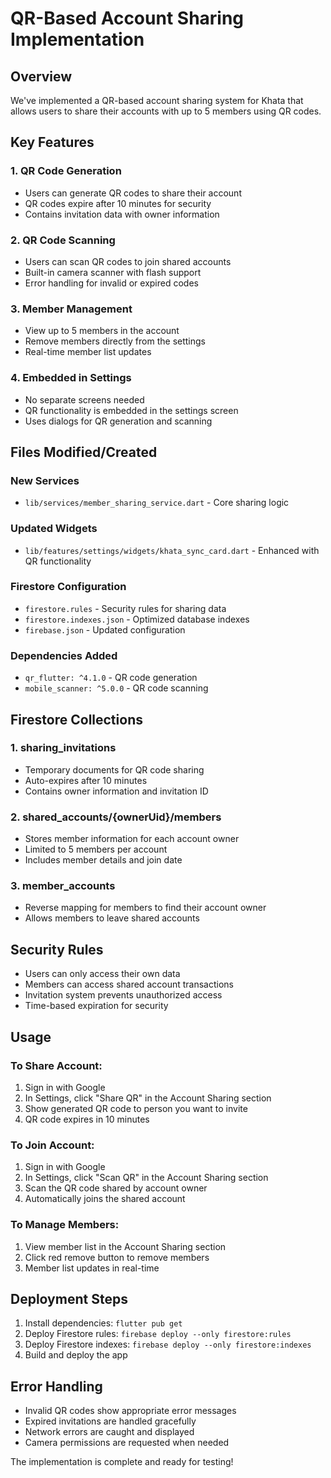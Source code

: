 # QR-Based Account Sharing Implementation

## Overview
We've implemented a QR-based account sharing system for Khata that allows users to share their accounts with up to 5 members using QR codes.

## Key Features

### 1. QR Code Generation
- Users can generate QR codes to share their account
- QR codes expire after 10 minutes for security
- Contains invitation data with owner information

### 2. QR Code Scanning
- Users can scan QR codes to join shared accounts
- Built-in camera scanner with flash support
- Error handling for invalid or expired codes

### 3. Member Management
- View up to 5 members in the account
- Remove members directly from the settings
- Real-time member list updates

### 4. Embedded in Settings
- No separate screens needed
- QR functionality is embedded in the settings screen
- Uses dialogs for QR generation and scanning

## Files Modified/Created

### New Services
- `lib/services/member_sharing_service.dart` - Core sharing logic

### Updated Widgets
- `lib/features/settings/widgets/khata_sync_card.dart` - Enhanced with QR functionality

### Firestore Configuration
- `firestore.rules` - Security rules for sharing data
- `firestore.indexes.json` - Optimized database indexes
- `firebase.json` - Updated configuration

### Dependencies Added
- `qr_flutter: ^4.1.0` - QR code generation
- `mobile_scanner: ^5.0.0` - QR code scanning

## Firestore Collections

### 1. sharing_invitations
- Temporary documents for QR code sharing
- Auto-expires after 10 minutes
- Contains owner information and invitation ID

### 2. shared_accounts/{ownerUid}/members
- Stores member information for each account owner
- Limited to 5 members per account
- Includes member details and join date

### 3. member_accounts
- Reverse mapping for members to find their account owner
- Allows members to leave shared accounts

## Security Rules
- Users can only access their own data
- Members can access shared account transactions
- Invitation system prevents unauthorized access
- Time-based expiration for security

## Usage

### To Share Account:
1. Sign in with Google
2. In Settings, click "Share QR" in the Account Sharing section
3. Show generated QR code to person you want to invite
4. QR code expires in 10 minutes

### To Join Account:
1. Sign in with Google
2. In Settings, click "Scan QR" in the Account Sharing section
3. Scan the QR code shared by account owner
4. Automatically joins the shared account

### To Manage Members:
1. View member list in the Account Sharing section
2. Click red remove button to remove members
3. Member list updates in real-time

## Deployment Steps

1. Install dependencies: `flutter pub get`
2. Deploy Firestore rules: `firebase deploy --only firestore:rules`
3. Deploy Firestore indexes: `firebase deploy --only firestore:indexes`
4. Build and deploy the app

## Error Handling
- Invalid QR codes show appropriate error messages
- Expired invitations are handled gracefully
- Network errors are caught and displayed
- Camera permissions are requested when needed

The implementation is complete and ready for testing!
